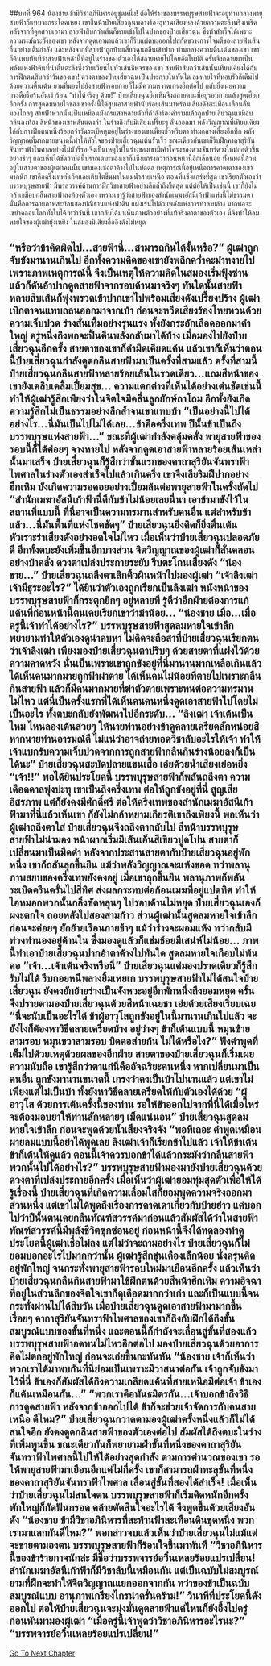 ##บทที่ 964 น้องชาย ข้ามีวิชาอภินิหารอยู่ชุดหนึ่ง!
ต่อให้ร่างของบรรพบุรุษสายฟ้าจะอยู่ท่ามกลางพายุสายฟ้าก็แทบจะกระโดดเหยง เขาชี้หน้าป๋ายเสี่ยวฉุนพลางร้องอุทานเสียงหลงด้วยความตะลึงพรึงเพริด
หลังจากที่ดูดสวบเอามา สายฟ้าสิบกว่าเส้นก็หายเข้าไปในปากของป๋ายเสี่ยวฉุน ซึ่งทำสำเร็จได้เพราะความระมัดระวังของเขา หลังจากดูดเอามาแล้วเขาก็รีบแผ่ตบะออกไปสกัดขวางการโจมตีของสายฟ้าเส้นอื่นอย่างเต็มกำลัง
และหลังจากที่สายฟ้าถูกป๋ายเสี่ยวฉุนกลืนเข้าปาก ท่ามกลางความตื่นเต้นของเขา เขาก็ค้นพบทันทีว่าสายฟ้าเหล่านี้ที่อยู่ในร่างของตัวเองได้สลายหายไปโดยอัตโนมัติ ครั้นจึงกลายมาเป็นพลังแห่งฟ้าดินที่น่าตื่นตะลึงซึ่งว่ายเวียนไปทั่วเส้นชีพจรของเขา
สายฟ้าสิบกว่าเส้นนั้นเทียบเคียงได้กับการฝึกตนสิบกว่าวันของเขา!
ดวงตาของป๋ายเสี่ยวฉุนเป็นประกายในทันใด ลมหายใจที่หอบรัวก็เต็มไปด้วยความตื่นเต้น ยามที่มองไปยังสายฟ้ารอบกายก็ไม่มีความหวาดเกรงอีกต่อไป กลับยิ่งเผยความกระตือรือร้นอันเร่าร้อน
“ทำได้จริงๆ ด้วย!” ป๋ายเสี่ยวฉุนฮึกเหิมจึงสลายตบะที่อยู่รอบกายแล้วสูดเฮือกอีกครั้ง การสูดลมหายใจของเขาครั้งนี้ได้สูบเอาสายฟ้านับร้อยเส้นมาพร้อมเสียงดังสะเทือนเลือนลั่น
มองไกลๆ สายฟ้าพวกนั้นเป็นเหมือนมังกรแสงหลายตัวที่กำลังร้องคำรามแล้วถูกป๋ายเสี่ยวฉุนเขมือบกลืนลงท้อง สีหน้าของเขาพลันแดงก่ำ ในร่างถึงกับมีเสียงเปรี๊ยะๆ ลั่นออกมา พลังวิญญาณที่เทียบเคียงได้กับการฝึกตนหนึ่งร้อยกว่าวันระเบิดตูมอยู่ในร่างของเขาเพียงชั่วพริบตา
ท่ามกลางเสียงอึกทึก พลังวิญญาณที่มากมายขนาดนี้ทำให้หัวใจของป๋ายเสี่ยวฉุนเต้นรัวเร็ว ขณะเดียวกันเขาก็รีบฝึกคาถาสุริยันจันทราฟ้าไพศาลอย่างไม่มัวรีรอ จึงเป็นเหตุให้ในร่างของเขามีเค้าโครงของดวงจันทร์ดวงใหม่ก่อตัวขึ้นอย่างช้าๆ
และเห็นได้ชัดว่าบัดนี้ปราณตบะของเขาก็แข็งแกร่งกว่าก่อนหน้านี้อีกเล็กน้อย
ทั้งหมดนี้ล้วนอยู่ในสายตาของผู้เฒ่าคนนั้น เขามองเซ่อตาค้างไปในบัดดล เหตุการณ์นี้อยู่เหนือการคาดเดาของเขามากนัก เขาคือครึ่งเทพที่เกิดและเติบโตขึ้นมาในแม่น้ำสายเหนือ ตอนที่แข็งแกร่งที่สุด เขาเรียกตัวเองว่าบรรพบุรุษสายฟ้า มีพรสวรรค์ด้านการฝึกวิชาสายฟ้าอย่างลึกล้ำถึงขีดสุด แต่ต่อให้เป็นเช่นนี้ เขาก็ยังไม่กล้าเขมือบกลืนสายฟ้าลงท้องตัวเอง
เพราะเขารู้ว่าสายฟ้าของสำนักเมฆาอัสนีเก้าฟ้าแห่งนี้ไม่ธรรมดา นั่นคือการฉายภาพสะท้อนของปณิธานแห่งฟ้าดิน แฝงเร้นไปด้วยพลังแห่งการทำลายล้าง มากพอจะเขย่าคลอนโลกทั้งใบได้
ทว่าวันนี้ เขากลับได้มาเห็นภาพตัวอย่างที่แท้จริงคาตาของตัวเอง นี่จึงทำให้ลมหายใจของผู้เฒ่ายุ่งเหยิง ในสมองมีเสียงอื้ออึงดังไม่หยุด


“หรือว่าข้าคิดผิดไป...สายฟ้านี่...สามารถกินได้งั้นหรือ?” ผู้เฒ่าถูกจับขังมานานเกินไป อีกทั้งความคิดของเขายังพลิกคว่ำคะมำหงายไปเพราะภาพเหตุการณ์นี้ จึงเป็นเหตุให้ความคิดในสมองเริ่มฟุ้งซ่าน แล้วก็ดันอ้าปากดูดสายฟ้าจากรอบด้านมาจริงๆ
ทันใดนั้นสายฟ้าหลายสิบเส้นก็พุ่งพรวดเข้าปากเขาไปพร้อมเสียงดังเปรี้ยงปร้าง ผู้เฒ่าเบิกตาจนแทบถลนออกมาจากเบ้า ก่อนจะหวีดเสียงร้องโหยหวนด้วยความเจ็บปวด ร่างสั่นเทิ้มอย่างรุนแรง ทั้งยังกระอักเลือดออกมาคำใหญ่ ครู่หนึ่งถึงพอจะฟื้นคืนพลังกลับมาได้บ้าง เมื่อมองไปยังป๋ายเสี่ยวฉุนอีกครั้ง สายตาของเขาก็ดำมืดเคียดแค้น แล้วเขาก็เห็นว่าตอนนี้ป๋ายเสี่ยวฉุนกำลังดูดกลืนสายฟ้ามาเป็นครั้งที่สามแล้ว
ครั้งที่สามนี้ป๋ายเสี่ยวฉุนกลืนสายฟ้าหลายร้อยเส้นในรวดเดียว...แถมสีหน้าของเขายังเคลิบเคลิ้มเปี่ยมสุข...
ความแตกต่างที่เห็นได้อย่างเด่นชัดเช่นนี้ทำให้ผู้เฒ่ารู้สึกเพียงว่าในจิตใจมีคลื่นลูกยักษ์ถาโถม อีกทั้งยังเกิดความรู้สึกไม่เป็นธรรมอย่างลึกล้ำจนเขาแทบบ้า
“เป็นอย่างนี้ไปได้อย่างไร...นี่มันเป็นไปไม่ได้เลย...ข้าคือครึ่งเทพ ปีนั้นข้าเป็นถึงบรรพบุรุษแห่งสายฟ้า...” ขณะที่ผู้เฒ่ากำลังคลุ้มคลั่ง พายุสายฟ้าของรอบนี้ก็ได้ค่อยๆ จางหายไป
หลังจากดูดเอาสายฟ้าหลายร้อยเส้นเหล่านั้นมาเสร็จ ป๋ายเสี่ยวฉุนก็รู้สึกว่าขั้นแรกของคาถาสุริยันจันทราฟ้าไพศาลในร่างตัวเองสำเร็จไปแล้วเกินครึ่ง เขาจึงเลียริมฝีปากอย่างฮึกเหิม บังเกิดความรอคอยอย่างเปี่ยมล้นต่อพายุสายฟ้าในครั้งถัดไป
“สำนักเมฆาอัสนีเก้าฟ้านี่ดีกับข้าไม่น้อยเลยนี่นา เอาข้ามาขังไว้ในสถานที่แบบนี้ ที่นี่อาจเป็นความทรมานสำหรับคนอื่น แต่สำหรับข้าแล้ว...นี่มันพื้นที่แห่งโชคชัดๆ” ป๋ายเสี่ยวฉุนยิ่งคิดก็ยิ่งตื่นเต้น หัวเราะร่าเสียงดังอย่างอดใจไม่ไหว
เมื่อเห็นว่าป๋ายเสี่ยวฉุนปลอดภัยดี อีกทั้งตบะยังเพิ่มขึ้นอีกบางส่วน จิตวิญญาณของผู้เฒ่าก็สั่นคลอนอย่างบ้าคลั่ง ดวงตาเปล่งประกายระยับ รีบตะโกนเสียงดัง
“น้องชาย...”
ป๋ายเสี่ยวฉุนถลึงตาเลิกคิ้วผินหน้าไปมองผู้เฒ่า
“เจ้าลิงเฒ่า เจ้ามีธุระอะไร?”
ได้ยินว่าตัวเองถูกเรียกเป็นลิงเฒ่า หนังหน้าของบรรพบุรุษสายฟ้าก็กระตุกยิกๆ อยู่หลายที รู้ดีว่าอีกฝ่ายต้องการแก้แค้นที่ก่อนหน้านี้ตนเคยเรียกเขาว่าม้าน้อย...
“น้องชาย เมื่อ...เมื่อครู่นี้เจ้าทำได้อย่างไร?” บรรพบุรุษสายฟ้าสูดลมหายใจเข้าลึก พยายามทำให้ตัวเองดูน่าคบหา ไม่คิดจะถือสาที่ป๋ายเสี่ยวฉุนเรียกตนว่าเจ้าลิงเฒ่า เพียงมองป๋ายเสี่ยวฉุนตาปริบๆ ด้วยสายตาที่แฝงไว้ด้วยความคาดหวัง
นั่นเป็นเพราะเขาถูกขังอยู่ที่นี่มานานมากเหลือเกินแล้ว ได้เห็นคนมากมายถูกฟ้าผ่าตาย ได้เห็นคนไม่น้อยที่ตายไปเพราะกลืนกินสายฟ้า แล้วก็มีคนมากมายที่ฆ่าตัวตายเพราะทนต่อความทรมานไม่ไหว แต่นี่เป็นครั้งแรกที่ได้เห็นคนคนหนึ่งดูดเอาสายฟ้าไปโดยไม่เป็นอะไร ทั้งตบะกลับยังพัฒนาไปอีกระดับ...
“ลิงเฒ่า เจ้าเต้นเป็นไหม ไหนลองเต้นสวยๆ ให้นายท่านอย่างข้าดูคลายเครียดสักหน่อยสิ หากนายท่านอารมณ์ดี ไม่แน่ว่าอาจถ่ายทอดวิชาลับอะไรให้เจ้า ทำให้เจ้าแบกรับความเจ็บปวดจากการถูกสายฟ้ากลืนกินร่างน้อยลงก็เป็นได้นะ” ป๋ายเสี่ยวฉุนสะบัดปลายแขนเสื้อ เอ่ยด้วยน้ำเสียงเย่อหยิ่ง
“เจ้า!!” พอได้ยินประโยคนี้ บรรพบุรุษสายฟ้าก็พลันถลึงตา ความเดือดดาลพุ่งปะทุ เขาเป็นถึงครึ่งเทพ ต่อให้ถูกขังอยู่ที่นี่ สูญเสียอิสรภาพ แต่ก็ยังคงมีศักดิ์ศรี ต่อให้ครึ่งเทพของสำนักเมฆาอัสนีเก้าฟ้ามาที่นี่แล้วเห็นเขา ก็ยังไม่กล้าหยามเกียรติเขาถึงเพียงนี้
พอเห็นว่าผู้เฒ่าถลึงตาใส่ ป๋ายเสี่ยวฉุนจึงถลึงตากลับไป
สีหน้าบรรพบุรุษสายฟ้าไม่น่ามอง หน้าผากเริ่มมีเส้นเอ็นสีเขียวปูดโปน สายตาก็เปลี่ยนมาเป็นมืดดำ หลังจากประสานสายตากับป๋ายเสี่ยวฉุนอยู่พักหนึ่ง เขาก็ถลันลุกขึ้นยืน แม้ว่าพลังวิญญาณจะแห้งขอด ทว่าพลานุภาพสยบของครึ่งเทพยังคงอยู่ เมื่อเขาลุกขึ้นยืน พลานุภาพก็พลันระเบิดครืนครั่นไปสี่ทิศ
ส่งผลกระทบต่อก้อนเมฆที่อยู่แปดทิศ ทำให้ไอหมอกพวกนั้นกลิ้งซัดหลุนๆ ไปรอบด้านไม่หยุด ป๋ายเสี่ยวฉุนเองก็ผงะตกใจ ถอยหลังไปสองสามก้าว ส่วนผู้เฒ่านั้นสูดลมหายใจเข้าลึก ก่อนจะค่อยๆ ยักย้ายเรือนกายช้าๆ แม้ว่าร่างจะผอมแห้ง ทว่ากลับมีท่วงทำนองอยู่ด้านใน ซึ่งมองดูแล้วก็แช่มช้อยมีเสน่ห์ไม่น้อย...
ภาพนี้ทำเอาป๋ายเสี่ยวฉุนปากอ้าตาค้างไปทันใด สูดลมหายใจเกือบไม่พ้นคอ
“เจ้า...เจ้าเต้นจริงหรือนี่” ป๋ายเสี่ยวฉุนแค่มองปราดเดียวก็รู้สึกรับไม่ได้ รีบถอยหนีพลางยิ้มเหยเก
บรรพบุรุษสายฟ้าไม่ได้สนใจป๋ายเสี่ยวฉุน ยังคงยักย้ายร่างเป็นจังหวะอยู่อีกพักหนึ่งถึงยอมหยุด ครั้นจึงปรายตามองป๋ายเสี่ยวฉุนด้วยสีหน้าเฉยชา เอ่ยด้วยเสียงเรียบเฉย
“นี่จะนับเป็นอะไรได้ ข้าผู้อาวุโสถูกขังอยู่ในนี้มานานเกินไปแล้ว จะยังไงก็ต้องหาวิธีคลายเครียดบ้าง อยู่ว่างๆ ข้าก็เต้นแบบนี้ หมุนซ้ายสามรอบ หมุนขวาสามรอบ บิดคอส่ายก้น ไม่ได้หรือไง?”
ฟังคำพูดที่เต็มไปด้วยเหตุด้วยผลของอีกฝ่าย สายตาของป๋ายเสี่ยวฉุนก็เริ่มเผยความนับถือ เขารู้สึกว่าตาแก่นี่คืออัจฉริยะคนหนึ่ง หากเปลี่ยนมาเป็นคนอื่น ถูกขังมานานขนาดนี้ เกรงว่าคงเป็นบ้าไปนานแล้ว แต่เขาไม่เพียงแต่ไม่เป็นบ้า ทั้งยังหาวิธีคลายเครียดให้กับตัวเองได้ด้วย
“ผู้อาวุโส ด้วยการเต้นครั้งนี้ของท่าน รอให้ข้าออกไปจากที่นี่ได้เมื่อไหร่จะต้องมอบยาให้ท่านสักหลายๆ เม็ดแน่นอน” ป๋ายเสี่ยวฉุนสูดลมหายใจเข้าลึก ก่อนจะพูดด้วยน้ำเสียงจริงจัง
“พอทีเถอะ คำพูดเหมือนผายลมแบบนี้อย่าได้พูดเลย ลิงเฒ่าเจ้าก็เรียกข้าไปแล้ว เจ้าให้ข้าเต้น ข้าก็เต้นให้ดูแล้ว ตอนนี้เจ้าควรบอกข้าได้แล้วกระมังว่ากลืนสายฟ้าพวกนั้นไปได้อย่างไร?” บรรพบุรุษสายฟ้ามองมายังป๋ายเสี่ยวฉุนด้วยดวงตาที่เปล่งประกายอีกครั้ง
เมื่อเห็นว่าผู้เฒ่ายอมทุ่มสุดตัวเพื่อให้ได้รู้เรื่องนี้ ป๋ายเสี่ยวฉุนที่เกิดความเลื่อมใสก็ยอมพูดความจริงออกมาส่วนหนึ่ง แต่เขาไม่ได้พูดถึงเรื่องการคาดเดาเกี่ยวกับป๋ายฮ่าว แค่บอกไปว่าปีนั้นตนเคยกลืนทัณฑ์สวรรค์มาก่อนแล้วสัมผัสได้ว่าในสายฟ้าทัณฑ์สวรรค์นี้มีพลังชีวิตซุกซ่อนอยู่ ก่อนหน้านี้จึงได้ทดลองทำดู
ประโยคนี้ผู้เฒ่าเชื่อไม่ลง แต่ไม่ว่าจะถามอย่างไร ป๋ายเสี่ยวฉุนก็ไม่ยอมบอกอะไรไปมากกว่านั้น ผู้เฒ่ารู้สึกขุ่นเคืองเล็กน้อย นั่งครุ่นคิดอยู่พักใหญ่ จนกระทั่งพายุสายฟ้ารอบใหม่มาเยือนอีกครั้ง แล้วเห็นว่าป๋ายเสี่ยวฉุนกลืนกินสายฟ้ามาใช้ฝึกตนด้วยสีหน้าฮึกเหิม ความอิจฉาที่อยู่ในส่วนลึกของจิตใจเขาก็ดุเดือดมากกว่าเก่า
และก็เป็นแบบนี้จนกระทั่งผ่านไปได้สิบวัน เมื่อป๋ายเสี่ยวฉุนดูดเอาสายฟ้ามามากขึ้นเรื่อยๆ คาถาสุริยันจันทราฟ้าไพศาลของเขาก็ถึงกับฝึกได้ถึงขั้นสมบูรณ์แบบของขั้นที่หนึ่ง และตอนนี้ก็กำลังจะเลื่อนสู่ขั้นที่สองแล้ว
บรรพบุรุษสายฟ้าอดทนไม่ไหวอีกต่อไป มองป๋ายเสี่ยวฉุนด้วยอาการคิดไม่ตกอยู่พักใหญ่ ก่อนจะเอ่ยขึ้นกะทันหัน
“น้องชาย เจ้าก็เห็นว่าพวกเราได้มาพบกันที่นี่ย่อมเป็นเพราะมีวาสนาต่อกัน เจ้าถูกจับขังมาไว้ที่นี่ ข้าเองก็สัมผัสได้ถึงความเกลียดแค้นที่สายเหนือมีต่อเจ้า ข้าเองก็แค้นเหมือนกัน...”
“พวกเราคือพันธมิตรกัน...เจ้าบอกข้าถึงวิธีการดูดสายฟ้า หลังจากข้าออกไปได้ ข้าก็จะช่วยเจ้าจัดการกับคนสายเหนือ ดีไหม?”
ป๋ายเสี่ยวฉุนกวาดตามองผู้เฒ่าครั้งหนึ่งแล้วก็ไม่ได้สนใจอีก ยังคงดูดกลืนสายฟ้าของตัวเองต่อไป สัมผัสได้ถึงตบะในร่างที่เพิ่มพูนขึ้น ขณะเดียวกันก็พยายามฝ่าขั้นที่หนึ่งของคาถาสุริยันจันทราฟ้าไพศาลนี้ไปให้ได้อย่างสุดกำลัง
ตามการคำนวณของเขา รอให้พายุสายฟ้ามาเยือนอีกแค่ไม่กี่ครั้ง เขาก็สามารถฝ่าทะลุขั้นที่หนึ่งของคาถาสุริยันจันทราฟ้าไพศาล เลื่อนสู่ขั้นที่สองได้สำเร็จ!
เมื่อเห็นว่าป๋ายเสี่ยวฉุนไม่สนใจตน บรรพบุรุษสายฟ้าก็เริ่มคิดหนักอีกครั้ง พักใหญ่ก็กัดฟันกรอด คล้ายตัดสินใจอะไรได้ จึงพูดขึ้นด้วยเสียงอันดัง
“น้องชาย ข้ามีวิชาอภินิหารที่สะท้านฟ้าสะเทือนดินชุดหนึ่ง พวกเรามาแลกกันดีไหม?” พอกล่าวจบแล้วเห็นว่าป๋ายเสี่ยวฉุนไม่แม้แต่จะชายตามองตน บรรพบุรุษสายฟ้าก็ร้อนใจขึ้นมาทันที
“วิชาอภินิหารนี้ของข้าร้ายกาจนักล่ะ มีชื่อว่าบรรพจารย์อวิ๋นเหลยร้อยแปรเปลี่ยน! สำนักเมฆาอัสนีเก้าฟ้าก็มีวิชาลับนี้เหมือนกัน แต่เป็นฉบับไม่สมบูรณ์ ยามที่ฝึกจะทำให้จิตวิญญาณแยกออกจากกัน ทว่าของข้าเป็นฉบับสมบูรณ์แบบ อานุภาพเกรียงไกรน่าครั่นคร้าม!”
วินาทีที่ประโยคนี้ดังออกไป ต่อให้ป๋ายเสี่ยวฉุนจะมุ่งมั่นดูดสายฟ้าแค่ไหนก็ยังอึ้งไปครู่ ก่อนหันมามองผู้เฒ่า
“เมื่อครู่นี้เจ้าพูดว่าวิชาอภินิหารอะไรนะ?”
“บรรพจารย์อวิ๋นเหลยร้อยแปรเปลี่ยน!”
------


[Go To Next Chapter]( ./111.md)